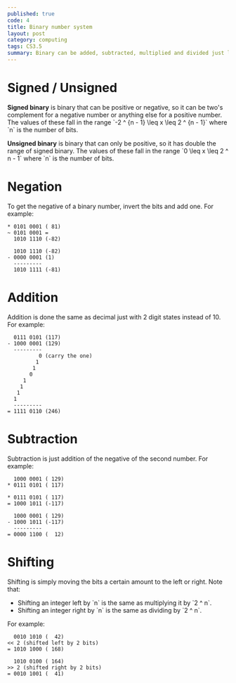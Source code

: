 ```yaml
---
published: true
code: 4
title: Binary number system
layout: post
category: computing
tags: CS3.5
summary: Binary can be added, subtracted, multiplied and divided just like regular decimal numbers, you just have to know how to do it.
---
```


# Signed / Unsigned

**Signed binary** is binary that can be positive or negative, so it can be two's complement for a negative number or anything else for a positive number. The values of these fall in the range  \`-2 ^ {n - 1} \leq x \leq 2 ^ {n - 1}\` where \`n\` is the number of bits.

**Unsigned binary** is binary that can only be positive, so it has double the range of signed binary. The values of these fall in the range \`0 \leq x \leq 2 ^ n - 1\` where \`n\` is the number of bits.

# Negation

To get the negative of a binary number, invert the bits and add one. For example:

```
* 0101 0001 ( 81)
~ 0101 0001 =
  1010 1110 (-82)

  1010 1110 (-82)
- 0000 0001 (1)
  ---------
  1010 1111 (-81)
```

# Addition

Addition is done the same as decimal just with 2 digit states instead of 10. For example:

```
  0111 0101 (117)
- 1000 0001 (129)
  ---------
          0 (carry the one)
         1
        1
       0
     1
    1
   1
  1
  ---------
= 1111 0110 (246)
```

# Subtraction

Subtraction is just addition of the negative of the second number. For example:
    
```
  1000 0001 ( 129)
* 0111 0101 ( 117)

* 0111 0101 ( 117)
= 1000 1011 (-117)

  1000 0001 ( 129)
- 1000 1011 (-117)
  ---------
= 0000 1100 (  12)
```

# Shifting

Shifting is simply moving the bits a certain amount to the left or right. Note that:

* Shifting an integer left by \`n\` is the same as multiplying it by \`2 ^ n\`.
* Shifting an integer right by \`n\` is the same as dividing by \`2 ^ n\`.

For example:
    
```
  0010 1010 (  42)
<< 2 (shifted left by 2 bits)
= 1010 1000 ( 168)

  1010 0100 ( 164)
>> 2 (shifted right by 2 bits)
= 0010 1001 (  41)
```
